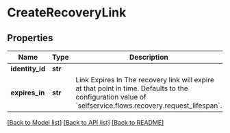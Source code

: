 # CreateRecoveryLink

## Properties
Name | Type | Description | Notes
------------ | ------------- | ------------- | -------------
**identity_id** | **str** |  | 
**expires_in** | **str** | Link Expires In  The recovery link will expire at that point in time. Defaults to the configuration value of &#x60;selfservice.flows.recovery.request_lifespan&#x60;. | [optional] 

[[Back to Model list]](../README.md#documentation-for-models) [[Back to API list]](../README.md#documentation-for-api-endpoints) [[Back to README]](../README.md)


